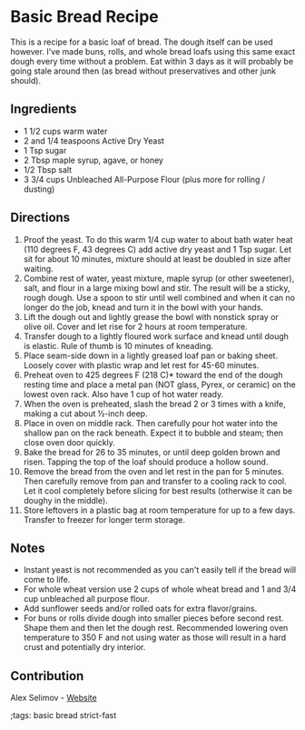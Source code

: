 # Basic Bread Recipe

This is a recipe for a basic loaf of bread. The dough itself can be used however. I've made buns, rolls, and whole bread loafs using this same exact dough every time without a problem. Eat within 3 days as it will probably be going stale around then (as bread without preservatives and other junk should).

## Ingredients

* 1 1/2 cups warm water
* 2 and 1/4 teaspoons Active Dry Yeast
* 1 Tsp sugar
* 2 Tbsp  maple syrup, agave, or honey
* 1/2 Tbsp salt
* 3 3/4 cups Unbleached All-Purpose Flour (plus more for rolling / dusting)

## Directions

1. Proof the yeast. To do this warm 1/4 cup water to about bath water heat (110 degrees F, 43 degrees C) add active dry yeast and 1 Tsp sugar. Let sit for about 10 minutes, mixture should at least be doubled in size after waiting.
2. Combine rest of water, yeast mixture, maple syrup (or other sweetener), salt, and flour in a large mixing bowl and stir. The result will be a sticky, rough dough. Use a spoon to stir until well combined and when it can no longer do the job, knead and turn it in the bowl with your hands.
3. Lift the dough out and lightly grease the bowl with nonstick spray or olive oil. Cover and let rise for 2 hours at room temperature.
4. Transfer dough to a lightly floured work surface and knead until dough is elastic. Rule of thumb is 10 minutes of kneading.
5. Place seam-side down in a lightly greased loaf pan or baking sheet. Loosely cover with plastic wrap and let rest for 45-60 minutes.
6. Preheat oven to 425 degrees F (218 C)* toward the end of the dough resting time and place a metal pan (NOT glass, Pyrex, or ceramic) on the lowest oven rack. Also have 1 cup of hot water ready.
7. When the oven is preheated, slash the bread 2 or 3 times with a knife, making a cut about ½-inch deep.
8. Place in oven on middle rack. Then carefully pour hot water into the shallow pan on the rack beneath. Expect it to bubble and steam; then close oven door quickly.
9. Bake the bread for 26 to 35 minutes, or until deep golden brown and risen. Tapping the top of the loaf should produce a hollow sound.
10. Remove the bread from the oven and let rest in the pan for 5 minutes. Then carefully remove from pan and transfer to a cooling rack to cool. Let it cool completely before slicing for best results (otherwise it can be doughy in the middle).
11. Store leftovers in a plastic bag at room temperature for up to a few days. Transfer to freezer for longer term storage.

## Notes

* Instant yeast is not recommended as you can't easily tell if the bread will come to life.
* For whole wheat version use 2 cups of whole wheat bread and 1 and 3/4 cup unbleached all purpose flour.
* Add sunflower seeds and/or rolled oats for extra flavor/grains.
* For buns or rolls divide dough into smaller pieces before second rest. Shape them and then let the dough rest. Recommended lowering oven temperature to 350 F and not using water as those will result in a hard crust and potentially dry interior.

## Contribution

Alex Selimov - [Website](https://alexselimov.xyz)

;tags: basic bread strict-fast
